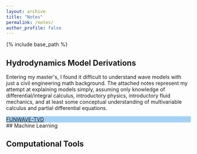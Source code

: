 ```yaml
---
layout: archive
title: "Notes"
permalink: /notes/
author_profile: false
---
```



{% include base_path %}

## Hydrodynamics Model Derivations
Entering my master's, I found it difficult to understand wave models with just a civil engineering math background. The attached notes represent my attempt at explaining models simply, assuming only knowledge of differential/integral calculus, introductory physics, introductory fluid mechanics, and at least some conceptual understanding of multivariable calculus and partial differential equations.

<div class="link-card" style="background: #a5d1f5ff;">
  <a href="./FWguide/intro/">
    FUNWAVE-TVD
  </a>
</div>
## Machine Learning

## Computational Tools



